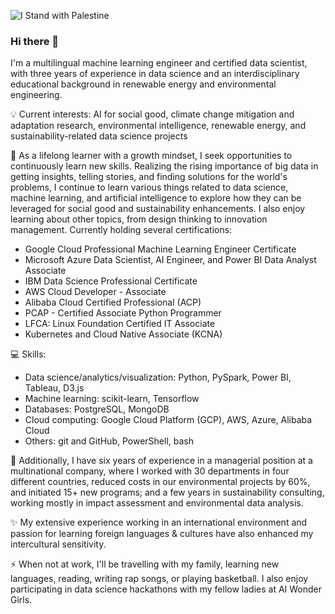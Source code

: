 ![I Stand with Palestine](https://img.shields.io/badge/I_Stand_with_Palestine-%F0%9F%87%B5%F0%9F%87%B8%20Tech_For_Palestine-D83838?labelColor=01B861&color=D83838&link=https%3A%2F%2Ftechforpalestine.org%2Flearn-more)

### Hi there 👋

<!--
**eparamasari/eparamasari** is a ✨ _special_ ✨ repository because its `README.md` (this file) appears on your GitHub profile.

Here are some ideas to get you started:

- 🔭 I’m currently working on ...
- 🌱 I’m currently learning ...
- 👯 I’m looking to collaborate on ...
- 🤔 I’m looking for help with ...
- 💬 Ask me about ...
- 📫 How to reach me: ...
- 😄 Pronouns: ...
- ⚡ Fun fact: ...
-->

I'm a multilingual machine learning engineer and certified data scientist, with three years of experience in data science and an interdisciplinary educational background in renewable energy and environmental engineering.

💡 Current interests: AI for social good, climate change mitigation and adaptation research, environmental intelligence, renewable energy, and sustainability-related data science projects

🌱 As a lifelong learner with a growth mindset, I seek opportunities to continuously learn new skills. Realizing the rising importance of big data in getting insights, telling stories, and finding solutions for the world's problems, I continue to learn various things related to data science, machine learning, and artificial intelligence to explore how they can be leveraged for social good and sustainability enhancements. I also enjoy learning about other topics, from design thinking to innovation management. 
Currently holding several certifications:
- Google Cloud Professional Machine Learning Engineer Certificate
- Microsoft Azure Data Scientist, AI Engineer, and Power BI Data Analyst Associate
- IBM Data Science Professional Certificate
- AWS Cloud Developer - Associate
- Alibaba Cloud Certified Professional (ACP)
- PCAP - Certified Associate Python Programmer
- LFCA: Linux Foundation Certified IT Associate
- Kubernetes and Cloud Native Associate (KCNA)

💻 Skills:

- Data science/analytics/visualization: Python, PySpark, Power BI, Tableau, D3.js
- Machine learning: scikit-learn, Tensorflow
- Databases: PostgreSQL, MongoDB
- Cloud computing: Google Cloud Platform (GCP), AWS, Azure, Alibaba Cloud
- Others: git and GitHub, PowerShell, bash

🔭 Additionally, I have six years of experience in a managerial position at a multinational company, where I worked with 30 departments in four different countries, reduced costs in our environmental projects by 60%, and initiated 15+ new programs; and a few years in sustainability consulting, working mostly in impact assessment and environmental data analysis.

✨ My extensive experience working in an international environment and passion for learning foreign languages & cultures have also enhanced my intercultural sensitivity.

⚡ When not at work, I'll be travelling with my family, learning new languages, reading, writing rap songs, or playing basketball.
  I also enjoy participating in data science hackathons with my fellow ladies at AI Wonder Girls.
